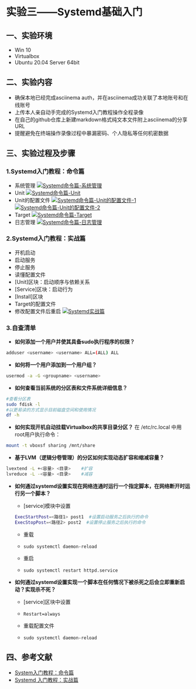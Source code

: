 # 实验三——Systemd基础入门
## 一、实验环境
+ Win 10
+ Virtualbox
+ Ubuntu 20.04 Server 64bit
## 二、实验内容
+ 确保本地已经完成asciinema auth，并在asciinema成功关联了本地账号和在线账号
+ 上传本人亲自动手完成的Systemd入门教程操作全程录像
+ 在自己的github仓库上新建markdown格式纯文本文件附上asciinema的分享URL
+ 提醒避免在终端操作录像过程中暴漏密码、个人隐私等任何机密数据
## 三、实验过程及步骤
### 1.Systemd入门教程：命令篇
- 系统管理
[![Systemd命令篇-系统管理]( https://asciinema.org/a/OCIK47RSv2MbyxHRUp6vCgvtK.svg)]( https://asciinema.org/a/OCIK47RSv2MbyxHRUp6vCgvtK)
- Unit
[![Systemd命令篇-Unit](https://asciinema.org/a/jLXSQPpcjsgDTu5Qcu2AwGMgF.svg)]( https://asciinema.org/a/jLXSQPpcjsgDTu5Qcu2AwGMgF)
- Unit的配置文件
[![Systemd命令篇-Unit的配置文件-1](  https://asciinema.org/a/bso8rQUoDBAvKA4jaE9okJPqQ.svg)](  https://asciinema.org/a/bso8rQUoDBAvKA4jaE9okJPqQ)
[![Systemd命令篇-Unit的配置文件-2](  https://asciinema.org/a/6EiLDm1ofVSTr8cJcWgFohtAg.svg)](  https://asciinema.org/a/6EiLDm1ofVSTr8cJcWgFohtAg)
- Target
[![Systemd命令篇-Target](https://asciinema.org/a/nzI2CXQQgJYmfLwE1mrviMiq1.svg)]( https://asciinema.org/a/nzI2CXQQgJYmfLwE1mrviMiq1)
- 日志管理
[![Systemd命令篇-日志管理](https://asciinema.org/a/KxJnOXHXJ1mFDtHM9Z4Tdx9cm.svg)]( https://asciinema.org/a/KxJnOXHXJ1mFDtHM9Z4Tdx9cm)
### 2.Systemd入门教程：实战篇
- 开机启动
- 启动服务
- 停止服务
- 读懂配置文件
- [Unit]区块：启动顺序与依赖关系
- [Service]区块：启动行为
- [Install]区块
- Target的配置文件
- 修改配置文件后重启
[![Systemd实战篇]( https://asciinema.org/a/BIcw1GQLMhogdayrGBDdqLjGd.svg)](https://asciinema.org/a/BIcw1GQLMhogdayrGBDdqLjGd)
### 3.自查清单
- **如何添加一个用户并使其具备sudo执行程序的权限？**
```bash
adduser <username> <username> ALL=(ALL) ALL
```
- **如何将一个用户添加到一个用户组？**
```bash
usermod -a -G <groupname> <username>
```
- **如何查看当前系统的分区表和文件系统详细信息？**
```bash
#查看分区表
sudo fdisk -l 
#以更易读的方式显示目前磁盘空间和使用情况   
df -h  
```
- **如何实现开机自动挂载Virtualbox的共享目录分区？**
在 /etc/rc.local 中用root用户执行命令：
```bash
mount -t vboxsf sharing /mnt/share
```
- **基于LVM（逻辑分卷管理）的分区如何实现动态扩容和缩减容量？**
```bash
lvextend -L +<容量> <目录>    #扩容
lvreduce -L -<容量> <目录>    #减容
```
- **如何通过systemd设置实现在网络连通时运行一个指定脚本，在网络断开时运行另一个脚本？**

    - [service]模块中设置
    ```bash
    ExecStartPost=<路径1> post1  #设置启动服务之后执行的命令
    ExecStopPost=<路径2> post2  #设置停止服务之后执行的命令
    ```
    - 重载
  
    - ``sudo systemctl daemon-reload``
    - 重启
 
    - ``sudo systemctl restart httpd.service``

- **如何通过systemd设置实现一个脚本在任何情况下被杀死之后会立即重新启动？实现杀不死？**

    - [service]区块中设置
    - ``Restart=always``

    - 重载配置文件
    - ``sudo systemctl daemon-reload``


## 四、参考文献
- [System入门教程：命令篇](http://www.ruanyifeng.com/blog/2016/03/systemd-tutorial-commands.html)
- [Systemd 入门教程：实战篇](http://www.ruanyifeng.com/blog/2016/03/systemd-tutorial-part-two.html)